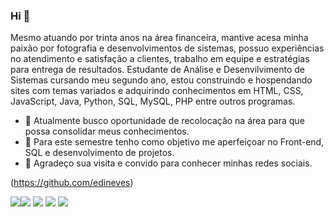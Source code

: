 ### Hi 👋
 Mesmo atuando por trinta anos na área financeira, mantive acesa minha paixão por fotografia e desenvolvimentos de sistemas, possuo experiências no atendimento e satisfação a clientes, trabalho em equipe e estratégias para entrega de resultados. Estudante de Análise e Desenvilvimento de Sistemas cursando meu segundo ano, estou construindo e hospendando sites com temas variados e adquirindo conhecimentos em HTML, CSS, JavaScript, Java, Python, SQL, MySQL, PHP entre outros programas.
 
- 🔭 Atualmente busco oportunidade de recolocação na área para que possa consolidar meus conhecimentos.
- 🌱 Para este semestre tenho como objetivo me aperfeiçoar no Front-end, SQL e desenvolvimento de projetos.
- 🤝 Agradeço sua visita e convido para conhecer minhas redes sociais. 


(https://github.com/edineves)

[<img src="https://img.shields.io/badge/twitter-%231DA1F2.svg?&style=for-the-badge&logo=twitter&logoColor=white" />](https://twitter.com/USERNAME)[<img src="https://img.shields.io/badge/medium-%2312100E.svg?&style=for-the-badge&logo=medium&logoColor=white" />](https://medium.com/@edineves) [<img src="https://img.shields.io/badge/linkedin-%230077B5.svg?&style=for-the-badge&logo=linkedin&logoColor=white" />](https://www.linkedin.com/in/edison-neves-406150131/) [<img src = "https://img.shields.io/badge/instagram-%23E4405F.svg?&style=for-the-badge&logo=instagram&logoColor=white">](https://www.instagram.com/edinesoa/) [<img src = "https://img.shields.io/badge/facebook-%231877F2.svg?&style=for-the-badge&logo=facebook&logoColor=white">](https://www.facebook.com/people/Edison-Soares/100000779448471/)

<!--


- 🔭 I’m currently working on ...
- 🌱 I’m currently learning ...
- 👯 I’m looking to collaborate on ...
- 🤔 I’m looking for help with ...
- 💬 Ask me about ...
- 📫 How to reach me: ...
- 😄 Pronouns: ...
- ⚡ Fun fact: ...
-->
